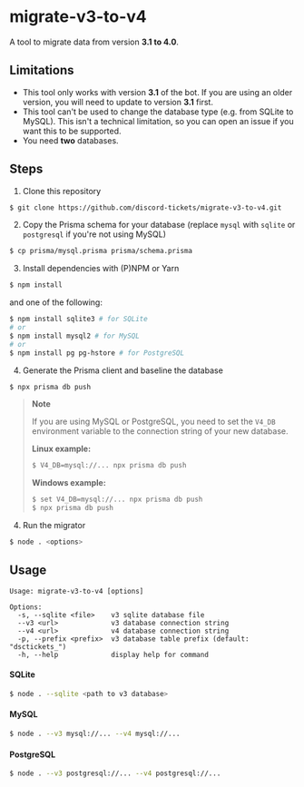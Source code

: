 # migrate-v3-to-v4

A tool to migrate data from version **3.1 to 4.0**.

## Limitations

- This tool only works with version **3.1** of the bot. If you are using an older version, you will need to update to version **3.1** first.
- This tool can't be used to change the database type (e.g. from SQLite to MySQL). This isn't a technical limitation, so you can open an issue if you want this to be supported.
- You need **two** databases.

## Steps

1. Clone this repository

```sh
$ git clone https://github.com/discord-tickets/migrate-v3-to-v4.git
```

2. Copy the Prisma schema for your database (replace `mysql` with `sqlite` or `postgresql` if you're not using MySQL)

```sh
$ cp prisma/mysql.prisma prisma/schema.prisma
```

3. Install dependencies with (P)NPM or Yarn

```sh
$ npm install
```

and one of the following:

```sh
$ npm install sqlite3 # for SQLite
# or
$ npm install mysql2 # for MySQL
# or
$ npm install pg pg-hstore # for PostgreSQL
```

4. Generate the Prisma client and baseline the database

```sh
$ npx prisma db push
```
> **Note**
>
> If you are using MySQL or PostgreSQL, you need to set the `V4_DB` environment variable to the connection string of your new database.
> 
> **Linux example:**
> ```sh
> $ V4_DB=mysql://... npx prisma db push
> ```
> **Windows example:**
> ```bash
> $ set V4_DB=mysql://... npx prisma db push
> $ npx prisma db push
> ```

4. Run the migrator

```sh
$ node . <options>
```

## Usage

```
Usage: migrate-v3-to-v4 [options]

Options:
  -s, --sqlite <file>    v3 sqlite database file
  --v3 <url>             v3 database connection string
  --v4 <url>             v4 database connection string
  -p, --prefix <prefix>  v3 database table prefix (default: "dsctickets_")
  -h, --help             display help for command
```

#### SQLite

```sh
$ node . --sqlite <path to v3 database>
```

#### MySQL

```sh
$ node . --v3 mysql://... --v4 mysql://...
```

#### PostgreSQL

```sh
$ node . --v3 postgresql://... --v4 postgresql://...
```
